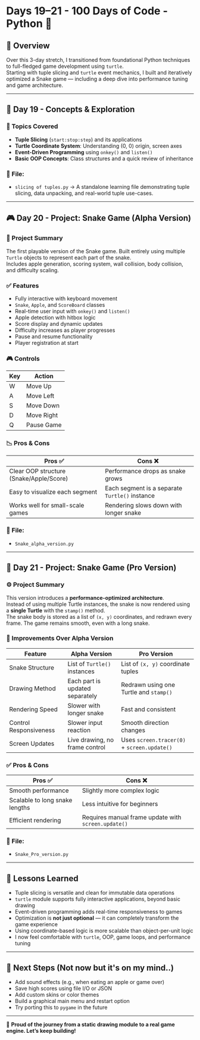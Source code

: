 
# **Days 19–21 - 100 Days of Code - Python 🚀**

## **📆 Overview**
Over this 3-day stretch, I transitioned from foundational Python techniques to full-fledged game development using `turtle`.  
Starting with tuple slicing and `turtle` event mechanics, I built and iteratively optimized a Snake game — including a deep dive into performance tuning and game architecture.

---

## **📌 Day 19 - Concepts & Exploration**

### **🧠 Topics Covered**
- **Tuple Slicing** (`start:stop:step`) and its applications
- **Turtle Coordinate System**: Understanding (0, 0) origin, screen axes
- **Event-Driven Programming** using `onkey()` and `listen()`
- **Basic OOP Concepts**: Class structures and a quick review of inheritance

### 📂 File:
- `slicing of tuples.py` → A standalone learning file demonstrating tuple slicing, data unpacking, and real-world tuple use-cases.

---

## **🎮 Day 20 - Project: Snake Game (Alpha Version)**

### 🧪 Project Summary
The first playable version of the Snake game. Built entirely using multiple `Turtle` objects to represent each part of the snake.  
Includes apple generation, scoring system, wall collision, body collision, and difficulty scaling.

### ✅ Features
- Fully interactive with keyboard movement
- `Snake`, `Apple`, and `ScoreBoard` classes
- Real-time user input with `onkey()` and `listen()`
- Apple detection with hitbox logic
- Score display and dynamic updates
- Difficulty increases as player progresses
- Pause and resume functionality
- Player registration at start

### 🎮 Controls
| Key | Action       |
|-----|--------------|
| W   | Move Up      |
| A   | Move Left    |
| S   | Move Down    |
| D   | Move Right   |
| Q   | Pause Game   |

### 📉 Pros & Cons

| Pros ✅                               | Cons ❌                                         |
|--------------------------------------|------------------------------------------------|
| Clear OOP structure (Snake/Apple/Score) | Performance drops as snake grows              |
| Easy to visualize each segment       | Each segment is a separate `Turtle()` instance |
| Works well for small-scale games     | Rendering slows down with longer snake         |

### 📂 File:
- `Snake_alpha_version.py`

---

## **🚀 Day 21 - Project: Snake Game (Pro Version)**

### ⚙️ Project Summary
This version introduces a **performance-optimized architecture**.  
Instead of using multiple Turtle instances, the snake is now rendered using a **single Turtle** with the `stamp()` method.  
The snake body is stored as a list of `(x, y)` coordinates, and redrawn every frame. The game remains smooth, even with a long snake.

### 🔧 Improvements Over Alpha Version
| Feature               | Alpha Version                           | Pro Version                                     |
|-----------------------|------------------------------------------|------------------------------------------------|
| Snake Structure       | List of `Turtle()` instances             | List of `(x, y)` coordinate tuples             |
| Drawing Method        | Each part is updated separately          | Redrawn using one Turtle and `stamp()`         |
| Rendering Speed       | Slower with longer snake                 | Fast and consistent                            |
| Control Responsiveness| Slower input reaction                    | Smooth direction changes                       |
| Screen Updates        | Live drawing, no frame control           | Uses `screen.tracer(0)` + `screen.update()`    |

### ✅ Pros & Cons

| Pros ✅                                | Cons ❌                                         |
|---------------------------------------|------------------------------------------------|
| Smooth performance                    | Slightly more complex logic                    |
| Scalable to long snake lengths        | Less intuitive for beginners                   |
| Efficient rendering                   | Requires manual frame update with `screen.update()` |

### 📂 File:
- `Snake_Pro_version.py`

---

## 🧠 Lessons Learned

- Tuple slicing is versatile and clean for immutable data operations
- `turtle` module supports fully interactive applications, beyond basic drawing
- Event-driven programming adds real-time responsiveness to games
- Optimization is **not just optional** — it can completely transform the game experience
- Using coordinate-based logic is more scalable than object-per-unit logic
- I now feel comfortable with `turtle`, OOP, game loops, and performance tuning

---

## 🎯 Next Steps (Not now but it's on my mind..)
- Add sound effects (e.g., when eating an apple or game over)
- Save high scores using file I/O or JSON
- Add custom skins or color themes
- Build a graphical main menu and restart option
- Try porting this to `pygame` in the future

---

🏁 **Proud of the journey from a static drawing module to a real game engine. Let’s keep building!**


